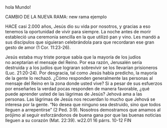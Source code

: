 hola Mundo!

CAMBIO DE LA NUEVA RAMA: new rama ejemplo

HACE casi 2.000 años, Jesús dio su vida por nosotros, y gracias a eso tenemos
la oportunidad de vivir para siempre. La noche antes de morir estableció una
ceremonia sencilla en la que utilizó pan y vino. Les mandó a sus discípulos
que siguieran celebrándola para que recordaran ese gran gesto de amor (1 Cor. 11:23-26).

Jesús estaba muy triste porque sabía que la mayoría de los judíos no aceptarían el mensaje del Reino.
Por esa razón, Jerusalén sería destruida y a los judíos que lograran sobrevivir se los llevarían
prisioneros (Luc. 21:20-24). Por desgracia, tal como Jesús había predicho, la mayoría de la gente lo rechazó.
¿Cómo responden generalmente las personas al mensaje del Reino en la zona donde usted vive?
Si a pesar de sus esfuerzos por enseñarles la verdad pocas responden de manera favorable,
¿qué puede aprender usted de las lágrimas de Jesús? Jehová ama a las personas. Las lágrimas de Jesús nos
recuerdan lo mucho que Jehová se interesa por la gente. “No desea que ninguno sea destruido,
sino que todos lleguen a arrepentirse” (2 Ped. 3:9). Nosotros demostramos que amamos al prójimo al seguir
esforzándonos de buena gana por que las buenas noticias lleguen a su corazón (Mat. 22:39).
w22.01 16 párrs. 10-12
FIN

